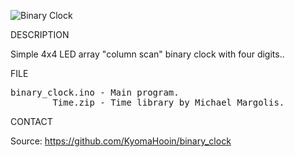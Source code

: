 ![Binary Clock](https://github.com/KyomaHooin/binary_clock/raw/master/binary_clock_screen.jpg "screenshot")

DESCRIPTION

Simple 4x4 LED array "column scan" binary clock with four digits..

FILE

<pre>
binary_clock.ino - Main program.
        Time.zip - Time library by Michael Margolis.
</pre>

CONTACT

Source: https://github.com/KyomaHooin/binary_clock

